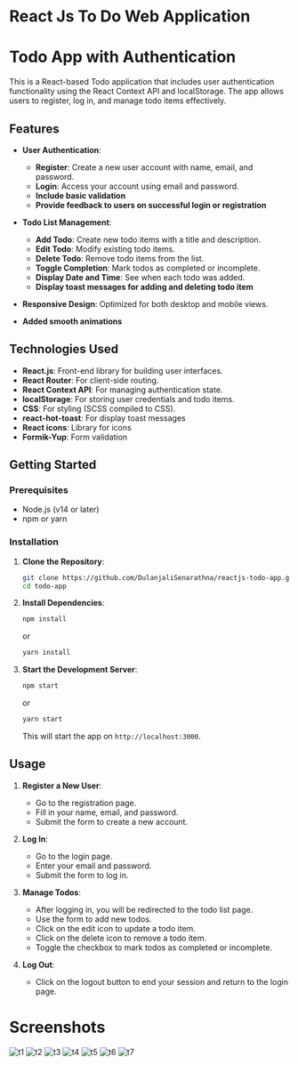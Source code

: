 # React Js To Do Web Application

# Todo App with Authentication

This is a React-based Todo application that includes user authentication functionality using the React Context API and localStorage. The app allows users to register, log in, and manage todo items effectively.

## Features

- **User Authentication**:
  - **Register**: Create a new user account with name, email, and password.
  - **Login**: Access your account using email and password.
  - **Include basic validation**
  - **Provide feedback to users on successful login or registration**

- **Todo List Management**:
  - **Add Todo**: Create new todo items with a title and description.
  - **Edit Todo**: Modify existing todo items.
  - **Delete Todo**: Remove todo items from the list.
  - **Toggle Completion**: Mark todos as completed or incomplete.
  - **Display Date and Time**: See when each todo was added.
  - **Display toast messages for adding and deleting todo item**

- **Responsive Design**: Optimized for both desktop and mobile views.
- **Added smooth animations**

## Technologies Used

- **React.js**: Front-end library for building user interfaces.
- **React Router**: For client-side routing.
- **React Context API**: For managing authentication state.
- **localStorage**: For storing user credentials and todo items.
- **CSS**: For styling (SCSS compiled to CSS).
- **react-hot-toast**: For display toast messages
- **React icons**: Library for icons
- **Formik-Yup**: Form validation

## Getting Started

### Prerequisites

- Node.js (v14 or later)
- npm or yarn

### Installation

1. **Clone the Repository**:

    ```bash
    git clone https://github.com/DulanjaliSenarathna/reactjs-todo-app.git
    cd todo-app
    ```

2. **Install Dependencies**:

    ```bash
    npm install
    ```

    or

    ```bash
    yarn install
    ```

3. **Start the Development Server**:

    ```bash
    npm start
    ```

    or

    ```bash
    yarn start
    ```

    This will start the app on `http://localhost:3000`.

## Usage

1. **Register a New User**:
   - Go to the registration page.
   - Fill in your name, email, and password.
   - Submit the form to create a new account.

2. **Log In**:
   - Go to the login page.
   - Enter your email and password.
   - Submit the form to log in.

3. **Manage Todos**:
   - After logging in, you will be redirected to the todo list page.
   - Use the form to add new todos.
   - Click on the edit icon to update a todo item.
   - Click on the delete icon to remove a todo item.
   - Toggle the checkbox to mark todos as completed or incomplete.

4. **Log Out**:
   - Click on the logout button to end your session and return to the login page.

# Screenshots
![t1](https://github.com/user-attachments/assets/654a0640-0247-4665-b600-b75abefd632a)
![t2](https://github.com/user-attachments/assets/8b5cd527-d740-4b50-adbd-bcaa5a762c66)
![t3](https://github.com/user-attachments/assets/93e43662-a90a-4e86-9326-742f6bc60ef6)
![t4](https://github.com/user-attachments/assets/d8b1d218-6229-4305-b6eb-873ecc5afd4d)
![t5](https://github.com/user-attachments/assets/260a83f1-16ab-4c65-9595-3d50aa7db118)
![t6](https://github.com/user-attachments/assets/bb1d56ed-d827-4ca0-8647-65ff3b0df687)
![t7](https://github.com/user-attachments/assets/a42123cf-6d6a-4320-b6dc-33193fdb9809)







